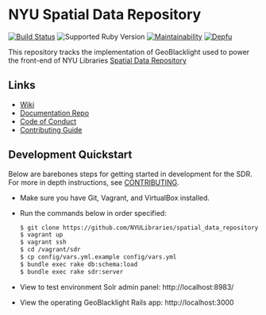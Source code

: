 # NYU Spatial Data Repository

[![Build Status](https://travis-ci.com/NYULibraries/spatial_data_repository.svg?branch=master)](https://travis-ci.com/NYULibraries/spatial_data_repository) ![Supported Ruby Version](https://img.shields.io/badge/ruby%20version-2.5.7-green?style=flat-square) [![Maintainability](https://api.codeclimate.com/v1/badges/080a26a69fcbdb0e6286/maintainability?style=flat-square)](https://codeclimate.com/github/NYULibraries/spatial_data_repository/maintainability) [![Depfu](https://badges.depfu.com/badges/87261b603e6941c0578dd5de1225650f/overview.svg)](https://depfu.com/github/NYULibraries/spatial_data_repository?project_id=10547)

This repository tracks the implementation of GeoBlacklight used to power the front-end of NYU Libraries [Spatial Data Repository](https://geo.nyu.edu)

## Links

- [Wiki](https://github.com/NYULibraries/spatial_data_repository/wiki)
- [Documentation Repo](https://github.com/NYULibraries/sdr-documentation)
- [Code of Conduct](docs/CODE_OF_CONDUCT.md)
- [Contributing Guide](docs/CONTRIBUTING.md)


## Development Quickstart

Below are barebones steps for getting started in development for the SDR. For more in depth instructions, see [CONTRIBUTING](docs/CONTRIBUTING.md#development-guide). 

- Make sure you have Git, Vagrant, and VirtualBox installed. 
- Run the commands below in order specified:
  ```sh
  $ git clone https://github.com/NYULibraries/spatial_data_repository.git && cd spatial_data_repository
  $ vagrant up
  $ vagrant ssh
  $ cd /vagrant/sdr
  $ cp config/vars.yml.example config/vars.yml
  $ bundle exec rake db:schema:load
  $ bundle exec rake sdr:server
  ```

- View to test environment Solr admin panel: http://localhost:8983/
- View the operating GeoBlacklight Rails app: http://localhost:3000
